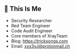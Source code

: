 ## 🚀 This Is Me

- Security Researcher
- Red Team Engineer
- Code Audit Engineer
- Core members of XrayTeam 
- Blog: https://tricksongs.com
- Email: xxx3yJ@protonmail.ch
